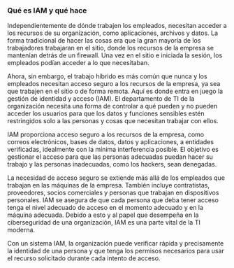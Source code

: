 ### Qué es IAM y qué hace

Independientemente de dónde trabajen los empleados, necesitan acceder a los recursos de su organización, como aplicaciones, archivos y datos. La forma tradicional de hacer las cosas era que la gran 
mayoría de los trabajadores trabajaran en el sitio, donde los recursos de la empresa se mantenían detrás de un firewall. Una vez en el sitio e iniciada la sesión, los empleados podían acceder a lo que 
necesitaban.

Ahora, sin embargo, el trabajo híbrido es más común que nunca y los empleados necesitan acceso seguro a los recursos de la empresa, ya sea que trabajen en el sitio o de forma remota. Aquí es donde 
entra en juego la gestión de identidad y acceso (IAM). El departamento de TI de la organización necesita una forma de controlar a qué pueden y no pueden acceder los usuarios para que los datos y 
funciones sensibles estén restringidos solo a las personas y cosas que necesitan trabajar con ellos.

IAM proporciona acceso seguro a los recursos de la empresa, como correos electrónicos, bases de datos, datos y aplicaciones, a entidades verificadas, idealmente con la mínima interferencia posible. 
El objetivo es gestionar el acceso para que las personas adecuadas puedan hacer su trabajo y las personas inadecuadas, como los hackers, sean denegadas.

La necesidad de acceso seguro se extiende más allá de los empleados que trabajan en las máquinas de la empresa. También incluye contratistas, proveedores, socios comerciales y personas que trabajan 
en dispositivos personales. IAM se asegura de que cada persona que deba tener acceso tenga el nivel adecuado de acceso en el momento adecuado y en la máquina adecuada. Debido a esto y al papel que 
desempeña en la ciberseguridad de una organización, IAM es una parte vital de la TI moderna.

Con un sistema IAM, la organización puede verificar rápida y precisamente la identidad de una persona y que tenga los permisos necesarios para usar el recurso solicitado durante cada intento de acceso.
